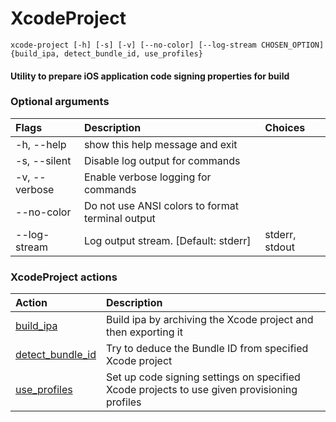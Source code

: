 
XcodeProject
============


``xcode-project [-h] [-s] [-v] [--no-color] [--log-stream CHOSEN_OPTION]  {build_ipa, detect_bundle_id, use_profiles}``
#### Utility to prepare iOS application code signing properties for build

### Optional arguments

|Flags|Description|Choices|
| :--- | :--- | :--- |
|-h, --help|show this help message and exit||
|-s, --silent|Disable log output for commands||
|-v, --verbose|Enable verbose logging for commands||
|--no-color|Do not use ANSI colors to format terminal output||
|--log-stream|Log output stream. [Default: stderr]|stderr, stdout|

### XcodeProject actions

|Action|Description|
| :--- | :--- |
|[build_ipa](XcodeProject_build_ipa.md)|Build ipa by archiving the Xcode project and then exporting it|
|[detect_bundle_id](XcodeProject_detect_bundle_id.md)|Try to deduce the Bundle ID from specified Xcode project|
|[use_profiles](XcodeProject_use_profiles.md)|Set up code signing settings on specified Xcode projects        to use given provisioning profiles|
